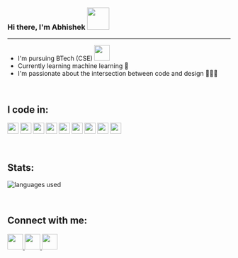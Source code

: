 ### Hi there, I'm Abhishek <img src="https://media.giphy.com/media/RJn5bLTmMuvRD7fIBl/giphy.gif" width="50"/>
<hr />

- I'm pursuing BTech (CSE) <img src="https://media.giphy.com/media/z3iN1cvskVRqhf6PLf/giphy.gif" width="35" /> 
- Currently learning machine learning 🤖
- I'm passionate about the intersection between code and design 👨🏻‍💻


<br/>

## I code in:

<code><img height="25" src="https://img.icons8.com/color/48/000000/html-5--v1.png"/></code>
<code><img height="25" src="https://img.icons8.com/color/48/000000/css3.png"/></code>
<code><img height="25" src="https://img.icons8.com/color/48/000000/sass.png"/></code>
<code><img height="25" src="https://img.icons8.com/color/48/000000/javascript.png"/></code>
<code><img height="25" src="https://img.icons8.com/color/48/000000/react-native.png"></code>
<code><img height="25" src="https://img.icons8.com/color/48/000000/python.png"></code>
<code><img height="25" src="https://img.icons8.com/color/48/000000/java-coffee-cup-logo.png"></code>
<code><img height="25" src="https://img.icons8.com/fluent/48/000000/mysql-logo.png"/></code>
<code><img height="25" src="https://img.icons8.com/color/48/000000/mongodb.png"/></code>


<br />

## Stats:

<!-- ![Abhishek's Profile](https://github-readme-stats.vercel.app/api?username=abhishek622&count_private=true&theme=gotham&show_icons=true&icon_color=FFFFFF) -->
![languages used](https://github-readme-stats.vercel.app/api/top-langs/?username=abhishek622&layout=compact&theme=gotham)

<br />

## Connect with me:

<p align="left">
<a href="mailto: abhishekprasad0602@gmail.com">
  <img width="35" height="35" src="https://img.icons8.com/fluent/96/000000/gmail--v2.png">
  </a>
  <a href="https://www.linkedin.com/in/abhishek-prasad-00721918b/">
  <img width="35" height="35" src="https://img.icons8.com/fluent/96/000000/linkedin.png">
  </a>
  <a href="https://t.me/abhishek622">
  <img width="35" height="35" src="https://img.icons8.com/color/96/000000/telegram-app--v5.png">
  </a>
</p>
